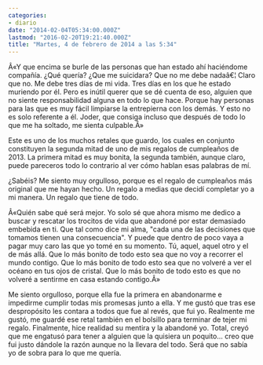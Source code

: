 ```yaml
---
categories:
- diario
date: "2014-02-04T05:34:00.000Z"
lastmod: "2016-02-20T19:21:40.000Z"
title: "Martes, 4 de febrero de 2014 a las 5:34"
---
```


Â«Y que encima se burle de las personas que han estado ahí haciéndome compañía. ¿Qué quería? ¿Que me suicidara? Que no me debe nadaâ€¦ Claro que no. Me debe tres días de mi vida. Tres días en los que he estado muriendo por él. Pero es inútil querer que se dé cuenta de eso, alguien que no siente responsabilidad alguna en todo lo que hace. Porque hay personas para las que es muy fácil limpiarse la entrepierna con los demás. Y esto no es solo referente a él. Joder, que consiga incluso que después de todo lo que me ha soltado, me sienta culpable.Â»


Este es uno de los muchos retales que guardo, los cuales en conjunto constituyen la segunda mitad de uno de mis regalos de cumpleaños de 2013. La primera mitad es muy bonita, la segunda también, aunque claro, puede pareceros todo lo contrario al ver cómo hablan esas palabras de mí.

¿Sabéis? Me siento muy orgulloso, porque es el regalo de cumpleaños más original que me hayan hecho. Un regalo a medias que decidí completar yo a mi manera. Un regalo que tiene de todo.

Â«Quién sabe qué será mejor. Yo solo sé que ahora mismo me dedico a buscar y rescatar los trocitos de vida que abandoné por estar demasiado embebida en ti. Que tal como dice mi alma, "cada una de las decisiones que tomamos tienen una consecuencia". Y puede que dentro de poco vaya a pagar muy caro las que yo tomé en su momento. Tú, aquel, aquel otro y el de más allá. Que lo más bonito de todo esto sea que no voy a recorrer el mundo contigo. Que lo más bonito de todo esto sea que no volveré a ver el océano en tus ojos de cristal. Que lo más bonito de todo esto es que no volveré a sentirme en casa estando contigo.Â»

Me siento orgulloso, porque ella fue la primera en abandonarme e impedirme cumplir todas mis promesas junto a ella. Y me gustó que tras ese despropósito les contara a todos que fue al revés, que fui yo. Realmente me gustó, me guardé ese retal también en el bolsillo para terminar de tejer mi regalo. Finalmente, hice realidad su mentira y la abandoné yo. Total, creyó que me engatusó para tener a alguien que la quisiera un poquito... creo que fui justo dándole la razón aunque no la llevara del todo. Será que no sabía yo de sobra para lo que me quería.